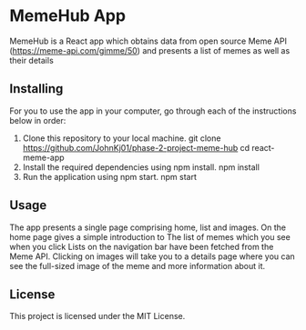 # MemeHub App

MemeHub is a React app which obtains data from open source Meme API (https://meme-api.com/gimme/50) and presents a list of memes as well as their details

## Installing
For you to use the app in your computer, go through each of the instructions below in order:

1. Clone this repository to your local machine.
    git clone https://github.com/JohnKj01/phase-2-project-meme-hub
    cd react-meme-app
2. Install the required dependencies using npm install.
    npm install
3.  Run the application using npm start.
    npm start

## Usage
The app presents a single page comprising home, list and images. On the home page gives a simple introduction to The list of memes which you see when you click Lists on the navigation bar have been fetched from the Meme API. Clicking on images will take you to a details page where you can see the full-sized image of the meme and more information about it.

## License
This project is licensed under the MIT License.